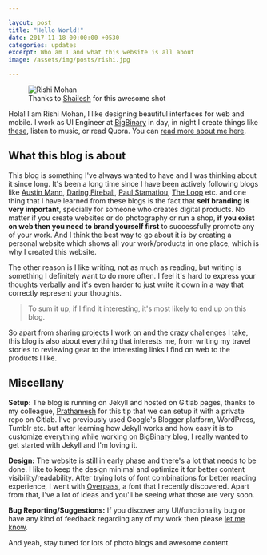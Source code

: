 ```yaml
---

layout: post
title: "Hello World!"
date: 2017-11-18 00:00:00 +0530
categories: updates
excerpt: Who am I and what this website is all about
image: /assets/img/posts/rishi.jpg

---
```



<figure class="full">
  <img src="/assets/img/posts/rishi.jpg" alt="Rishi Mohan">
  <figcaption>Thanks to <a href="https://twitter.com/shailesh_rk">Shailesh</a> for this awesome shot</figcaption>
</figure>

Hola! I am Rishi Mohan, I like designing beautiful interfaces for web and mobile. I work as UI Engineer at [BigBinary](http://bigbinary.com) in day, in night I create things like [these](/projects/), listen to music, or read Quora.  You can [read more about me here](/about/).

## What this blog is about

This blog is something I've always wanted to have and I was thinking about it since long. It's been a long time since I have been actively following blogs like [Austin Mann](http://austinmann.com/), [Daring Fireball](http://daringfireball.net/), [Paul Stamatiou](https://paulstamatiou.com/), [The Loop](http://www.loopinsight.com/) etc. and one thing that I have learned from these blogs is the fact that **self branding is very important**, specially for someone who creates digital products. No matter if you create websites or do photography or run a shop, **if you exist on web then you need to brand yourself first**  to successfully promote any of your work. And I think the best way to go about it is by creating a personal website which shows all your work/products in one place, which is why I created this website. 

The other reason is I like writing, not as much as reading, but writing is something I definitely want to do more often. I feel it's hard to express your thoughts verbally and it's even harder to just write it down in a way that correctly represent your thoughts.

<blockquote class="pull-right">
  <p>To sum it up, if I find it interesting, it's most likely to end up on this blog.</p>
</blockquote>

So apart from sharing projects I work on and the crazy challenges I take, this blog is also about everything that interests me, from writing my travel stories to reviewing gear to the interesting links I find on web to the products I like. 

## Miscellany

**Setup:** The blog is running on Jekyll and hosted on Gitlab pages, thanks to my colleague, [Prathamesh](https://twitter.com/_cha1tanya) for this tip that we can setup it with a private repo on Gitlab. I've previously used Google's Blogger platform, WordPress, Tumblr etc. but after learning how Jekyll works and how easy it is to customize everything while working on [BigBinary blog](http://blog.bigbinary.com/), I really wanted to get started with Jekyll and I'm loving it.

**Design:** The website is still in early phase and there's a lot that needs to be done. I like to keep the design minimal and optimize it for better content visibility/readability. After trying lots of font combinations for better reading experience, I went with [Overpass](https://fonts.google.com/specimen/Overpass), a font that I recently discovered. Apart from that, I've a lot of ideas and you'll be seeing what those are very soon. 

**Bug Reporting/Suggestions:** If you discover any UI/functionality bug or have any kind of feedback regarding any of my work then please [let me know](mailto:hi@rishimohan.me).

And yeah, stay tuned for lots of photo blogs and awesome content.